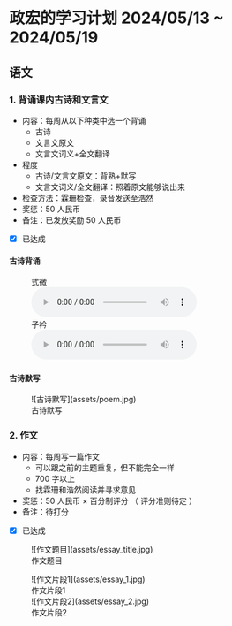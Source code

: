 # 政宏的学习计划 2024/05/13 ~ 2024/05/19

## 语文

### 1. 背诵课内古诗和文言文

- 内容：每周从以下种类中选一个背诵
    - 古诗
    - 文言文原文
    - 文言文词义+全文翻译
- 程度
    - 古诗/文言文原文：背熟+默写
    - 文言文词义/全文翻译：照着原文能够说出来
- 检查方法：霖珊检查，录音发送至浩然
- 奖惩：50 人民币
- 备注：已发放奖励 50 人民币
- [x] 已达成

#### 古诗背诵

<figure>
    <figcaption><div class=normal_font>式微<div class=normal_font></figcaption>
    <audio controls src="assets/poem_1.m4a"></audio>
    <figcaption><div class=normal_font>子衿<div class=normal_font></figcaption>
    <audio controls src="assets/poem_2.m4a"></audio>
</figure>

#### 古诗默写

<figure markdown>
  ![古诗默写](assets/poem.jpg)
  <figcaption><div class=normal_font>古诗默写<div></figcaption>
</figure>

### 2. 作文
- 内容：每周写一篇作文
    - 可以跟之前的主题重复，但不能完全一样
    - 700 字以上
    - 找霖珊和浩然阅读并寻求意见
- 奖惩：50 人民币 $\times$ 百分制评分 （ 评分准则待定 ）
- 备注：待打分
- [x] 已达成

<figure markdown>
  ![作文题目](assets/essay_title.jpg)
  <figcaption><div class=normal_font>作文题目<div></figcaption>
</figure>

<figure markdown>
  ![作文片段1](assets/essay_1.jpg)
  <figcaption><div class=normal_font>作文片段1<div></figcaption>
  ![作文片段2](assets/essay_2.jpg)
  <figcaption><div class=normal_font>作文片段2<div></figcaption>
</figure>

<style>
    .normal_font {
        font-style: normal;
    }
</style>
